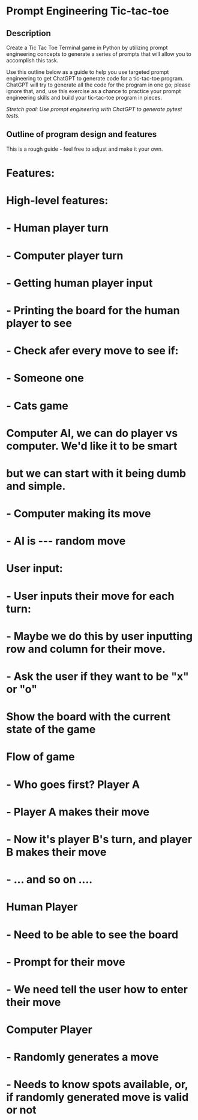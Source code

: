 # Prompt Engineering Tic-tac-toe

## Description

Create a Tic Tac Toe Terminal game in Python by utilizing prompt engineering concepts 
 to generate a series of prompts that will allow you to accomplish this task.


Use this outline below as a guide to help you use targeted prompt engineering to get ChatGPT to generate code for a tic-tac-toe program. ChatGPT will try to generate all the code for the program in one go; please ignore that, and, use this exercise as a chance to practice your prompt engineering skills and build your tic-tac-toe program in pieces.

*Stretch goal: Use prompt engineering with ChatGPT to generate pytest tests.*

## Outline of program design and features

This is a rough guide - feel free to adjust and make it your own.

# Features:

# High-level features:
# - Human player turn
# - Computer player turn
# - Getting human player input
# - Printing the board for the human player to see
# - Check afer every move to see if:
#   - Someone one
#   - Cats game

# Computer AI, we can do player vs computer. We'd like it to be smart
# but we can start with it being dumb and simple.
# - Computer making its move
# - AI is --- random move

# User input:
# - User inputs their move for each turn:
#   - Maybe we do this by user inputting row and column for their move.
# - Ask the user if they want to be "x" or "o"

# Show the board with the current state of the game


# Flow of game
# - Who goes first? Player A
# - Player A makes their move
# - Now it's player B's turn, and player B makes their move
# - ... and so on ....

# Human Player
# - Need to be able to see the board
# - Prompt for their move
#   - We need tell the user how to enter their  move

# Computer Player
# - Randomly generates a move
# - Needs to know spots available, or, if randomly generated move is valid or not